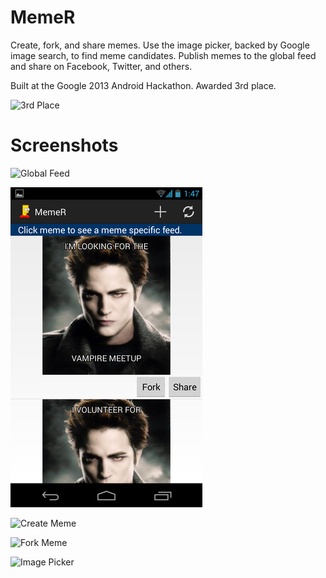 MemeR
=====

Create, fork, and share memes.  Use the image picker, backed by Google image search, to find meme candidates.  Publish memes to the global feed and share on Facebook, Twitter, and others.

Built at the Google 2013 Android Hackathon.  Awarded 3rd place.

![3rd Place](https://raw.github.com/boes-matt/MemeR/master/screenshots/small3rdPlace.jpg "3rd Place")

Screenshots
===========

![Global Feed](https://raw.github.com/boes-matt/MemeR/master/screenshots/smallGlobalFeed.png "Global Feed")

![Meme Feed](https://github.com/boes-matt/MemeR/blob/master/screenshots/smallMemeFeed.png "Meme Feed")

![Create Meme](https://raw.github.com/boes-matt/MemeR/master/screenshots/smallCreateMeme.png "Create Meme")

![Fork Meme](https://raw.github.com/boes-matt/MemeR/master/screenshots/smallForkMeme.png "Fork Meme")

![Image Picker](https://raw.github.com/boes-matt/MemeR/master/screenshots/smallImagePicker.png "Image Picker")
